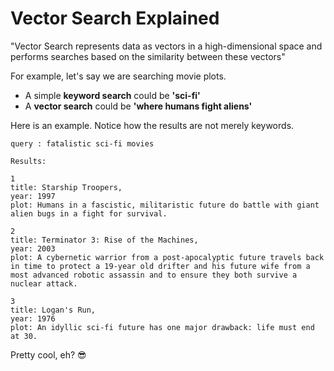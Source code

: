 # Vector Search Explained

"Vector Search  represents data as vectors in a high-dimensional space and performs searches based on the similarity between these vectors"

For example, let's say we are searching movie plots.

- A simple **keyword search** could be **'sci-fi'**
- A **vector search** could be **'where humans fight aliens'**

Here is an example.  Notice how the results are not merely keywords.

```text
query : fatalistic sci-fi movies
```

```text
Results: 

1
title: Starship Troopers,
year: 1997
plot: Humans in a fascistic, militaristic future do battle with giant alien bugs in a fight for survival.

2
title: Terminator 3: Rise of the Machines,
year: 2003
plot: A cybernetic warrior from a post-apocalyptic future travels back in time to protect a 19-year old drifter and his future wife from a most advanced robotic assassin and to ensure they both survive a nuclear attack.

3
title: Logan's Run,
year: 1976
plot: An idyllic sci-fi future has one major drawback: life must end at 30.
```

Pretty cool, eh? 😎